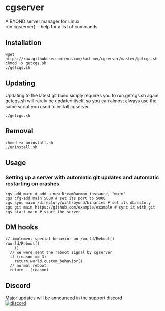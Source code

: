 # cgserver
A BYOND server manager for Linux
<br>
run cgs(erver) --help for a list of commands

## Installation
```
wget https://raw.githubusercontent.com/kachnov/cgserver/master/getcgs.sh
chmod +x getcgs.sh
./getcgs.sh
```

## Updating
Updating to the latest git build simply requires you to run getcgs.sh again.
<br>
getcgs.sh will rarely be updated itself, so you can almost always use the same script you used to  install cgserver.
```
./getcgs.sh
```

## Removal
```
chmod +x uninstall.sh
./uninstall.sh
```

## Usage

### Setting up a server with automatic git updates and automatic restarting on crashes
```
cgs add main # add a new DreamDaemon instance, "main"
cgs cfg-add main 5000 # set its port to 5000
cgs sync main /directory/with/byond/binaries # set its directory
cgs git main https://github.com/example/example # sync it with git
cgs start main # start the server
```

## DM hooks
```DM
// implement special behavior on /world/Reboot()
/world/Reboot()
  ..()
  // we were sent the reboot signal by cgserver
  if (reason == 3)
    return world.custom_behavior()
  // normal reboot
  return ..(reason)
```

## Discord
Major updates will be announced in the support discord
<br>
[![discord](https://discordapp.com/api/guilds/536989523666665474/widget.png)](https://discord.gg/REpeuWE)

